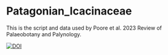 # Patagonian_Icacinaceae
This is the script and data used by Poore et al. 2023 Review of Palaeobotany and Palynology.

[![DOI](https://zenodo.org/badge/666418611.svg)](https://zenodo.org/badge/latestdoi/666418611)

